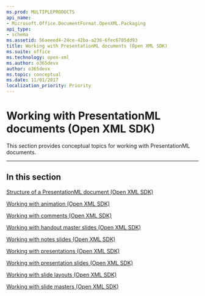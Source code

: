 ```yaml
---
ms.prod: MULTIPLEPRODUCTS
api_name:
- Microsoft.Office.DocumentFormat.OpenXML.Packaging
api_type:
- schema
ms.assetid: 56aeeed4-24ce-42ba-a236-6fec6785dd93
title: Working with PresentationML documents (Open XML SDK)
ms.suite: office
ms.technology: open-xml
ms.author: o365devx
author: o365devx
ms.topic: conceptual
ms.date: 11/01/2017
localization_priority: Priority
---
```

# Working with PresentationML documents (Open XML SDK)

This section provides conceptual topics for working with PresentationML
documents.


--------------------------------------------------------------------------------
## In this section 
[Structure of a PresentationML document (Open XML SDK)](structure-of-a-presentationml-document.md)  

[Working with animation (Open XML SDK)](working-with-animation.md)  

[Working with comments (Open XML SDK)](working-with-comments.md)  

[Working with handout master slides (Open XML SDK)](working-with-handout-master-slides.md)  

[Working with notes slides (Open XML SDK)](working-with-notes-slides.md)  

[Working with presentations (Open XML SDK)](working-with-presentations.md)  

[Working with presentation slides (Open XML SDK)](working-with-presentation-slides.md)  

[Working with slide layouts (Open XML SDK)](working-with-slide-layouts.md)  

[Working with slide masters (Open XML SDK)](working-with-slide-masters.md)  
